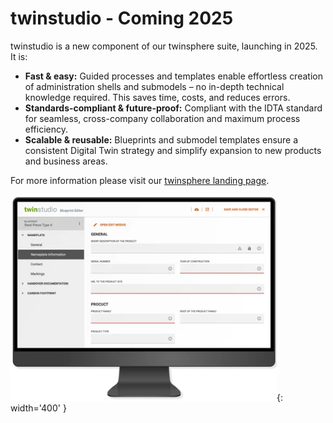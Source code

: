 # twinstudio - Coming 2025

twinstudio is a new component of our twinsphere suite, launching in 2025. It is:

- **Fast & easy:** Guided processes and templates enable effortless creation of administration shells and submodels – no
  in-depth technical knowledge required. This saves time, costs, and reduces errors.
- **Standards-compliant & future-proof:** Compliant with the IDTA standard for seamless, cross-company collaboration and
  maximum process efficiency.
- **Scalable & reusable:** Blueprints and submodel templates ensure a consistent Digital Twin strategy and simplify
  expansion to new products and business areas.

For more information please visit our [twinsphere landing page](https://www.conplement.de/en/twinsphere).

![twinstudio Blueprint Editor](img/twinstudio-blueprint-editor.png){: width='400' }

